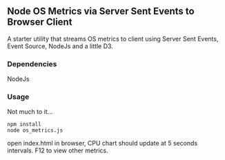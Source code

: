 ## Node OS Metrics via Server Sent Events to Browser Client

A starter utility that streams OS metrics to client using Server Sent Events, Event Source, NodeJs and a little D3. 

### Dependencies

NodeJs

### Usage 

Not much to it...

```
npm install
node os_metrics.js
```

open index.html in browser, CPU chart should update at 5 seconds intervals.  F12 to view other metrics.


